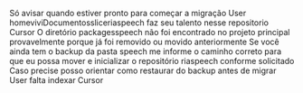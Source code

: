Só avisar quando estiver pronto para começar a migração
User
homeviviDocumentossliceriaspeech
faz seu talento nesse repositorio
Cursor
O diretório packagesspeech não foi encontrado no projeto principal provavelmente porque já foi removido ou movido anteriormente
Se você ainda tem o backup da pasta speech me informe o caminho correto para que eu possa mover e inicializar o repositório riaspeech conforme solicitado Caso precise posso orientar como restaurar do backup antes de migrar
User
falta indexar
Cursor